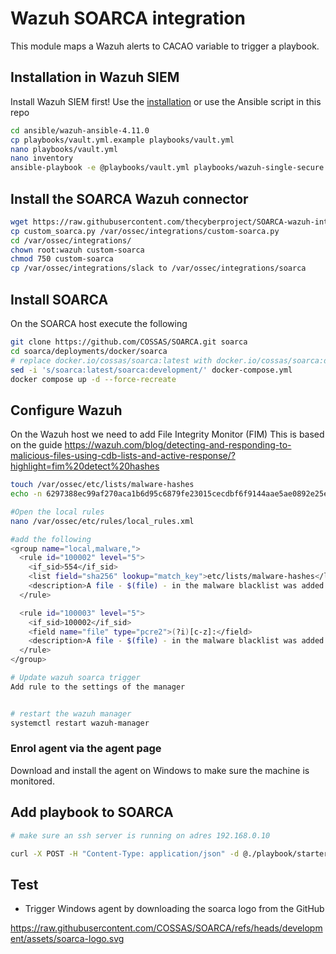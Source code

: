 # Wazuh SOARCA integration

This module maps a Wazuh alerts to CACAO variable to trigger a playbook.

## Installation in Wazuh SIEM

Install Wazuh SIEM first! Use the  [installation](https://documentation.wazuh.com/current/quickstart.html) or use the Ansible script in this repo

```bash
cd ansible/wazuh-ansible-4.11.0
cp playbooks/vault.yml.example playbooks/vault.yml
nano playbooks/vault.yml
nano inventory
ansible-playbook -e @playbooks/vault.yml playbooks/wazuh-single-secure.yml -i inventory 
```

## Install the SOARCA Wazuh connector

```bash 
wget https://raw.githubusercontent.com/thecyberproject/SOARCA-wazuh-integration/refs/heads/main/custom_soarca.py
cp custom_soarca.py /var/ossec/integrations/custom-soarca.py
cd /var/ossec/integrations/
chown root:wazuh custom-soarca
chmod 750 custom-soarca
cp /var/ossec/integrations/slack to /var/ossec/integrations/soarca
```

## Install SOARCA
On the SOARCA host execute the following

```bash
git clone https://github.com/COSSAS/SOARCA.git soarca
cd soarca/deployments/docker/soarca
# replace docker.io/cossas/soarca:latest with docker.io/cossas/soarca:development
sed -i 's/soarca:latest/soarca:development/' docker-compose.yml 
docker compose up -d --force-recreate
```

## Configure Wazuh
On the Wazuh host we need to add File Integrity Monitor (FIM)
This is based on the guide https://wazuh.com/blog/detecting-and-responding-to-malicious-files-using-cdb-lists-and-active-response/?highlight=fim%20detect%20hashes

```bash
touch /var/ossec/etc/lists/malware-hashes
echo -n 6297388ec99af270aca1b6d95c6879fe23015cecdbf6f9144aae5ae0892e25ee:soarca-logo > /var/ossec/etc/lists/malware-hashes

#Open the local rules
nano /var/ossec/etc/rules/local_rules.xml

#add the following
<group name="local,malware,">
  <rule id="100002" level="5">
    <if_sid>554</if_sid>
    <list field="sha256" lookup="match_key">etc/lists/malware-hashes</list>
    <description>A file - $(file) - in the malware blacklist was added to the system.</description>
  </rule>

  <rule id="100003" level="5">
    <if_sid>100002</if_sid>
    <field name="file" type="pcre2">(?i)[c-z]:</field>
    <description>A file - $(file) - in the malware blacklist was added to the system.</description>
  </rule>
</group>

# Update wazuh soarca trigger
Add rule to the settings of the manager


# restart the wazuh manager
systemctl restart wazuh-manager

```

### Enrol agent via the agent page 
Download and install the agent on Windows to make sure the machine is monitored.

## Add playbook to SOARCA
```bash
# make sure an ssh server is running on adres 192.168.0.10

curl -X POST -H "Content-Type: application/json" -d @./playbook/starter-playbook.json localhost:8080/playbook/
```


## Test
- Trigger Windows agent by downloading the soarca logo from the GitHub

https://raw.githubusercontent.com/COSSAS/SOARCA/refs/heads/development/assets/soarca-logo.svg